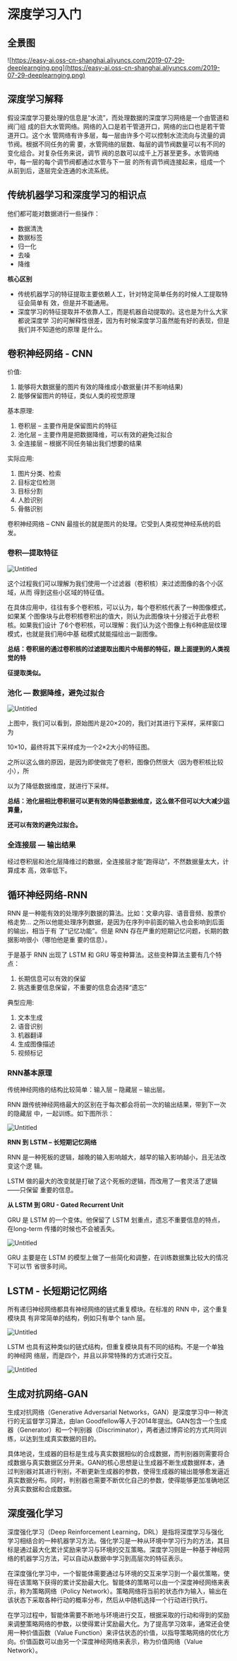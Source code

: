 # 深度学习入门

## 全景图

![https://easy-ai.oss-cn-shanghai.aliyuncs.com/2019-07-29-deeplearnging.png](https://easy-ai.oss-cn-shanghai.aliyuncs.com/2019-07-29-deeplearnging.png)

## 深度学习解释

假设深度学习要处理的信息是“⽔流”，⽽处理数据的深度学习⽹络是⼀个由管道和阀⻔组
成的巨⼤⽔管⽹络。⽹络的⼊⼝是若⼲管道开⼝，⽹络的出⼝也是若⼲管道开⼝。这个⽔
管⽹络有许多层，每⼀层由许多个可以控制⽔流流向与流量的调节阀。根据不同任务的需
要，⽔管⽹络的层数、每层的调节阀数量可以有不同的变化组合。对复杂任务来说，调节
阀的总数可以成千上万甚⾄更多。⽔管⽹络中，每⼀层的每个调节阀都通过⽔管与下⼀层
的所有调节阀连接起来，组成⼀个从前到后，逐层完全连通的⽔流系统。

## 传统机器学习和深度学习的相识点

他们都可能对数据进⾏⼀些操作：

- 数据清洗
- 数据标签
- 归⼀化
- 去噪
- 降维

**核心区别**

- 传统机器学习的特征提取主要依赖⼈⼯，针对特定简单任务的时候⼈⼯提取特征会简单有
效，但是并不能通⽤。
- 深度学习的特征提取并不依靠⼈⼯，⽽是机器⾃动提取的。这也是为什么⼤家都说深度学
习的可解释性很差，因为有时候深度学习虽然能有好的表现，但是我们并不知道他的原理
是什么。

## 卷积神经网络 - CNN

价值:

1. 能够将⼤数据量的图⽚有效的降维成⼩数据量(并不影响结果)
2. 能够保留图⽚的特征，类似⼈类的视觉原理

基本原理:

1. 卷积层 – 主要作⽤是保留图⽚的特征
2. 池化层 – 主要作⽤是把数据降维，可以有效的避免过拟合
3. 全连接层 – 根据不同任务输出我们想要的结果

实际应用:

1. 图⽚分类、检索
2. ⽬标定位检测
3. ⽬标分割
4. ⼈脸识别
5. ⻣骼识别

卷积神经⽹络 – CNN 最擅⻓的就是图⽚的处理。它受到⼈类视觉神经系统的启发。

### 卷积—提取特征

![Untitled](%E6%B7%B1%E5%BA%A6%E5%AD%A6%E4%B9%A0%E5%85%A5%E9%97%A8%20e72756bebdce4dd89e2ed7e7e9577924/Untitled.png)

这个过程我们可以理解为我们使⽤⼀个过滤器（卷积核）来过滤图像的各个⼩区域，从⽽
得到这些⼩区域的特征值。

在具体应⽤中，往往有多个卷积核，可以认为，每个卷积核代表了⼀种图像模式，如果某
个图像块与此卷积核卷积出的值⼤，则认为此图像块⼗分接近于此卷积核。如果我们设计
了6个卷积核，可以理解：我们认为这个图像上有6种底层纹理模式，也就是我们⽤6中基
础模式就能描绘出⼀副图像。

**总结：卷积层的通过卷积核的过滤提取出图⽚中局部的特征，跟上⾯提到的⼈类视觉的特**

**征提取类似。**

### 池化 — 数据降维，避免过拟合

![Untitled](%E6%B7%B1%E5%BA%A6%E5%AD%A6%E4%B9%A0%E5%85%A5%E9%97%A8%20e72756bebdce4dd89e2ed7e7e9577924/Untitled%201.png)

上图中，我们可以看到，原始图⽚是20×20的，我们对其进⾏下采样，采样窗⼝为

10×10，最终将其下采样成为⼀个2×2⼤⼩的特征图。

之所以这么做的原因，是因为即使做完了卷积，图像仍然很⼤（因为卷积核⽐较⼩），所

以为了降低数据维度，就进⾏下采样。

**总结：池化层相⽐卷积层可以更有效的降低数据维度，这么做不但可以⼤⼤减少运算量，**

**还可以有效的避免过拟合。**

### 全连接层 — 输出结果

经过卷积层和池化层降维过的数据，全连接层才能”跑得动”，不然数据量太⼤，计算成本
⾼，效率低下。

## 循环神经网络-RNN

RNN 是⼀种能有效的处理序列数据的算法。⽐如：⽂章内容、语⾳⾳频、股票价格⾛势…
之所以他能处理序列数据，是因为在序列中前⾯的输⼊也会影响到后⾯的输出，相当于有
了“记忆功能”。但是 RNN 存在严重的短期记忆问题，⻓期的数据影响很⼩（哪怕他是重
要的信息）。

于是基于 RNN 出现了 LSTM 和 GRU 等变种算法。这些变种算法主要有⼏个特点：

1. ⻓期信息可以有效的保留
2. 挑选重要信息保留，不重要的信息会选择“遗忘”

典型应用:

1. ⽂本⽣成
2. 语⾳识别
3. 机器翻译
4. ⽣成图像描述
5. 视频标记

### RNN基本原理

传统神经⽹络的结构⽐较简单：输⼊层 – 隐藏层 – 输出层。

RNN 跟传统神经⽹络最⼤的区别在于每次都会将前⼀次的输出结果，带到下⼀次的隐藏层
中，⼀起训练。如下图所示：

![Untitled](%E6%B7%B1%E5%BA%A6%E5%AD%A6%E4%B9%A0%E5%85%A5%E9%97%A8%20e72756bebdce4dd89e2ed7e7e9577924/Untitled%202.png)

**RNN 到 LSTM – ⻓短期记忆⽹络**

RNN 是⼀种死板的逻辑，越晚的输⼊影响越⼤，越早的输⼊影响越⼩，且⽆法改变这个逻
辑。

LSTM 做的最⼤的改变就是打破了这个死板的逻辑，⽽改⽤了⼀套灵活了逻辑——只保留
重要的信息。

**从 LSTM 到 GRU - Gated Recurrent Unit**

GRU 是 LSTM 的⼀个变体。他保留了 LSTM 划重点，遗忘不重要信息的特点，在long-term 传播的时候也不会被丢失。

![Untitled](%E6%B7%B1%E5%BA%A6%E5%AD%A6%E4%B9%A0%E5%85%A5%E9%97%A8%20e72756bebdce4dd89e2ed7e7e9577924/Untitled%203.png)

GRU 主要是在 LSTM 的模型上做了⼀些简化和调整，在训练数据集⽐较⼤的情况下可以节
省很多时间。

## LSTM - 长短期记忆网络

所有递归神经⽹络都具有神经⽹络的链式重复模块。在标准的 RNN 中，这个重复模块具
有⾮常简单的结构，例如只有单个 tanh 层。

![Untitled](%E6%B7%B1%E5%BA%A6%E5%AD%A6%E4%B9%A0%E5%85%A5%E9%97%A8%20e72756bebdce4dd89e2ed7e7e9577924/Untitled%204.png)

LSTM 也具有这种类似的链式结构，但重复模块具有不同的结构。不是⼀个单独的神经⽹
络层，⽽是四个，并且以⾮常特殊的⽅式进⾏交互。

![Untitled](%E6%B7%B1%E5%BA%A6%E5%AD%A6%E4%B9%A0%E5%85%A5%E9%97%A8%20e72756bebdce4dd89e2ed7e7e9577924/Untitled%205.png)

[](https://towardsdatascience.com/illustrated-guide-to-lstms-and-gru-s-a-step-by-step-explanation-44e9eb85bf21)

## 生成对抗网络-GAN

生成对抗网络（Generative Adversarial Networks，GAN）是深度学习中一种流行的无监督学习算法，由Ian Goodfellow等人于2014年提出。GAN包含一个生成器（Generator）和一个判别器（Discriminator），两者通过博弈论的方式共同训练，以达到生成真实数据的目的。

具体地说，生成器的目标是生成与真实数据相似的合成数据，而判别器则需要将合成数据与真实数据区分开来。GAN的核心思想是让生成器不断生成数据样本，通过判别器对其进行判别，不断更新生成器的参数，使得生成器的输出能够愈发逼近真实数据分布。同时，判别器也需要不断优化自己的参数，使得能够更加准确地区分真实数据和合成数据。

## 深度强化学习

深度强化学习（Deep Reinforcement Learning，DRL）是指将深度学习与强化学习相结合的一种机器学习方法。强化学习是一种从环境中学习行为的方法，其目标是通过最大化累计奖励来学习与环境的交互策略。深度学习则是一种基于神经网络的机器学习方法，可以自动从数据中学习到高层次的特征表示。

在深度强化学习中，一个智能体需要通过与环境的交互来学习到一个最优策略，使得在该策略下获得的累计奖励最大化。智能体的策略可以由一个深度神经网络来表示，称为策略网络（Policy Network）。策略网络将当前的状态作为输入，输出在该状态下采取各种行动的概率分布，然后从中随机选择一个行动进行执行。

在学习过程中，智能体需要不断地与环境进行交互，根据采取的行动和得到的奖励来调整策略网络的参数，以使得累计奖励最大化。为了提高学习效率，通常还会使用一种价值函数（Value Function）来评估状态的价值，以指导策略网络的优化方向。价值函数可以由另一个深度神经网络来表示，称为价值网络（Value Network）。